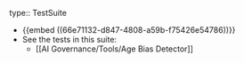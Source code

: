 type:: TestSuite

- {{embed ((66e71132-d847-4808-a59b-f75426e54786))}}
- See the tests in this suite:
	- [[AI Governance/Tools/Age Bias Detector]]